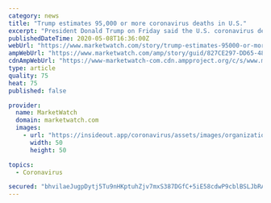 ```yaml
---
category: news
title: "Trump estimates 95,000 or more coronavirus deaths in U.S."
excerpt: "President Donald Trump on Friday said the U.S. coronavirus death toll may be 95,000 or more. \"We may be talking about 95,000 people, ultimately,\" Trump"
publishedDateTime: 2020-05-08T16:36:00Z
webUrl: "https://www.marketwatch.com/story/trump-estimates-95000-or-more-coronavirus-deaths-in-us-2020-05-08"
ampWebUrl: "https://www.marketwatch.com/amp/story/guid/827CE297-DD65-4842-A698-994DD364A3E1"
cdnAmpWebUrl: "https://www-marketwatch-com.cdn.ampproject.org/c/s/www.marketwatch.com/amp/story/guid/827CE297-DD65-4842-A698-994DD364A3E1"
type: article
quality: 75
heat: 75
published: false

provider:
  name: MarketWatch
  domain: marketwatch.com
  images:
    - url: "https://insideout.app/coronavirus/assets/images/organizations/marketwatch.com-50x50.jpg"
      width: 50
      height: 50

topics:
  - Coronavirus

secured: "bhvilaeJugpDytj5Tu9nHKptuhZjv7mxS387DGfC+5iE58cdwP9cblBSLJbRAN0DdzQqpxi4w+d+RRpF1SQMQ6wtgdwtJt2/oeGX1R8RVkv8XhVc2VBGjEqdcNrMObm9aXlI/arqtKAFmSNS+ES+xDZNFQkRVHRgbf9s+85JPKt4C6qy/56mtCdjSd3P07AAfmb2pYuL5nhcns0hauVnTB2kUuYBUOZ2iI5LuZrnT1x0MqqDfoB/cB/QLPVyxlrToKWYPxsbBUc+zyYep4xfv2O0aNOqyVHUDluUvYj1fXsSJtF/IW+QLONDJi4U6cJ8ueKp8yZH5QOM1WvBRx6oBoFIq4TYeQaOEJI9DEGr1bHu9k8jWkjPoW9E7g/mLrhXBaA/9D4K2SZGpHtR/rPPuYRR6UAl8r+D2qPZyeF+K0nFD4B/Mhx57LEoIQWxfOYUIKgFPMxADwYHoCCQPTv7lSfVesKkjQQdj8rgCR6lFV8=;qLTpvGqag70wFkujD6MQsA=="
---
```


